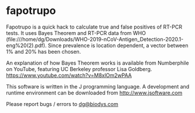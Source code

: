 # fapotrupo
Fapotrupo is a quick hack to calculate true and false positives of RT-PCR tests. It uses Bayes Theorem and RT-PCR data from WHO (file:///home/dg/Downloads/WHO-2019-nCoV-Antigen_Detection-2020.1-eng%20(2).pdf). Since prevalence is location dependent, a vector between 1% and 20% has been chosen. 

An explanation of how Bayes Theorem works is available from Numberphile on YouTube, featuring UC Berkeley professor Lisa Goldberg. https://www.youtube.com/watch?v=M8xlOm2wPAA 

This software is written in the J programming language. A development and runtime environment can be downloaded from http://www.jsoftware.com 

Please report bugs / errors to dg@biodys.com
